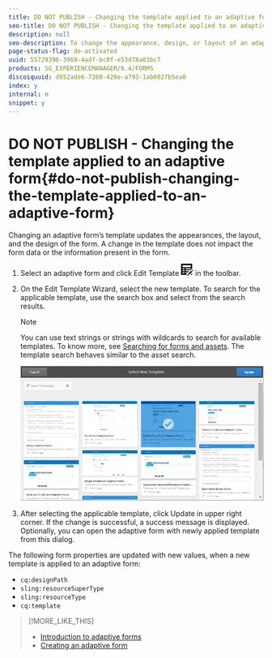 ```yaml
---
title: DO NOT PUBLISH - Changing the template applied to an adaptive form
seo-title: DO NOT PUBLISH - Changing the template applied to an adaptive form
description: null
seo-description: To change the appearance, design, or layout of an adaptive form, you can change the template applied to it without impacting the form contents.
page-status-flag: de-activated
uuid: 55729396-3969-4adf-bc0f-e53d78a03bc7
products: SG_EXPERIENCEMANAGER/6.4/FORMS
discoiquuid: d952ade6-7260-420e-a793-1ab6027b5ea0
index: y
internal: n
snippet: y
---
```


# DO NOT PUBLISH - Changing the template applied to an adaptive form{#do-not-publish-changing-the-template-applied-to-an-adaptive-form}

<!--
Comment Type: remark
Last Modified By: (vishgupt)
Last Modified Date: 2017-11-30T06:06:45.437-0500
<p>This feature is removed from 6.2. Hence, pulling it down and removing references from other articles.</p>
-->

<!--
Comment Type: remark
Last Modified By: (asgupta)
Last Modified Date: 2017-11-30T06:06:45.451-0500
<p>Link to the template creation article and other relevant customization articles, ones those are available.</p>
<p>http://chl-author.corp.adobe.com/content/help/en/aem-forms/6/custom-adaptive-forms-templates.html<br /> </p>
-->

Changing an adaptive form’s template updates the appearances, the layout, and the design of the form. A change in the template does not impact the form data or the information present in the form.

1. Select an adaptive form and click Edit Template ![](assets/aem6forms_tableedit.png) in the toolbar.
1. On the Edit Template Wizard, select the new template. To search for the applicable template, use the search box and select from the search results.

   >[!NOTE]
   >
   >You can use text strings or strings with wildcards to search for available templates. To know more, see [Searching for forms and assets](../../forms/using/searching-forms-or-assets.md). The template search behaves similar to the asset search.

   ![Edit Template Wizard](assets/apply_new_template.png)

1. After selecting the applicable template, click Update in upper right corner. If the change is successful, a success message is displayed. Optionally, you can open the adaptive form with newly applied template from this dialog.

The following form properties are updated with new values, when a new template is applied to an adaptive form:

* `cq:designPath`
* `sling:resourceSuperType`
* `sling:resourceType`
* `cq:template`

>[!MORE_LIKE_THIS]
>
>* [Introduction to adaptive forms](../../forms/using/introduction-aem-forms.md)
>* [Creating an adaptive form](../../forms/using/creating-adaptive-form.md)
